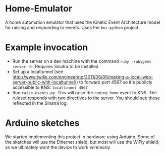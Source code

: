 # Home-Emulator
A home automation emulator that uses the Kinetic Event Architecture model for raising and responding to events. Uses the `kns-python` project.

# Example invocation
- Run the server on a dev machine with the command `ruby -rubygems server.rb`. Requires Sinatra to be installed.
- Set up a localtunnel (see http://www.twilio.com/engineering/2011/06/06/making-a-local-web-server-public-with-localtunnel/) to forward port 4567 so it's publicly accessible to KNS: `localtunnel 4567`
- Run `raise-events.py`. This will raise the `coming_home` event to KNS. The ruleset responds with two directives to the server. You should see these reflected in the Sinatra log.

# Arduino sketches
We started implementing this project in hardware using Arduino. Some of the sketches will use the Ethernet shield, but most will use the WiFly shield, as we ultimately want the device to work wirelessly.


